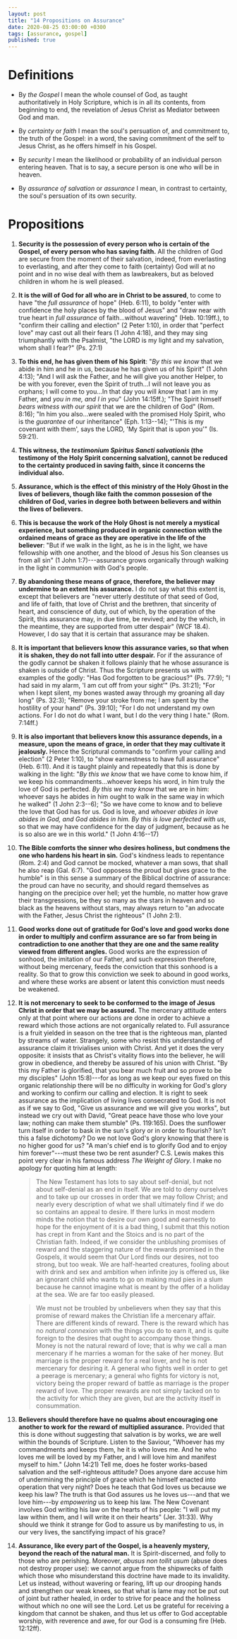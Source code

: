 ```yaml
---
layout: post
title: "14 Propositions on Assurance"
date: 2020-08-25 03:00:00 +0300
tags: [assurance, gospel]
published: true
---
```


# Definitions
- By _the Gospel_ I mean the whole counsel of God, as taught authoritatively in Holy Scripture,
   which is in all its contents, from beginning to end, the revelation of Jesus Christ as Mediator
   between God and man.

- By _certainty_ or _faith_ I mean the soul's persuation of, and commitment to, the truth of the
  Gospel: in a word, the saving commitment of the self to Jesus Christ, as he offers himself in his
  Gospel.

- By _security_ I mean the likelihood or probability of an individual person entering heaven.
   That is to say, a secure person is one who will be in heaven.

- By _assurance of salvation_ or _assurance_ I mean, in contrast to certainty, the soul's
   persuation of its own security.

# Propositions
1. **Security is the possession of every person who is certain of the Gospel, of every person who has
   saving faith.** All the children of God are secure from the moment of their salvation, indeed,
   from everlasting to everlasting, and after they come to faith (certainty) God will at no point
   and in no wise deal with them as lawbreakers, but as beloved children in whom he is well pleased.

2. **It is the will of God for all who are in Christ to be assured**, to come to have "the _full
   assurance_ of hope" (Heb. 6:11), to boldy "enter with confidence the holy places by the blood of
   Jesus" and "draw near with true heart in _full assurance_ of faith...without wavering" (Heb.
   10:19ff.), to "confirm their calling and election" (2 Peter 1:10), in order that "perfect love"
   may cast out all their fears (1 John 4:18), and they may sing triumphantly with the Psalmist,
   "the LORD is my light and my salvation, whom shall I fear?" (Ps. 27:1)

3. **To this end, he has given them of his Spirit**: "_By this we know_ that we abide in him and he
   in us, because he has given us of his Spirit" (1 John 4:13); "And I will ask the Father, and he
   will give you another Helper, to be with you forever, even the Spirit of truth...I will not leave
   you as orphans; I will come to you...In that day you will _know_ that I am in my Father, and _you
   in me, and I in you_" (John 14:15ff.); "The Spirit himself _bears witness with our spirit_ that
   we are the children of God" (Rom. 8:16); "In him you also...were sealed with the promised Holy
   Spirit, who is the _guarantee_ of our inheritance" (Eph. 1:13--14); "'This is my covenant with
   them', says the LORD, 'My Spirit that is upon you'" (Is. 59:21).

4. **This witness, the _testimonium Spiritus Sancti salvationis_ (the testimony of the Holy Spirit
   concerning salvation), cannot be reduced to the certainty produced in saving faith, since it
   concerns the individual also.**

5. **Assurance, which is the effect of this ministry of the Holy Ghost in the lives of believers,
   though like faith the common possesion of the children of God, varies in degree both between
   believers and within the lives of believers.**

6. **This is because the work of the Holy Ghost is not merely a mystical experience, but something
   produced in organic connection with the ordained means of grace as they are operative in the life
   of the believer**: "But if we walk in the light, as he is in the light, we have fellowship with
   one another, and the blood of Jesus his Son cleanses us from all sin" (1 John 1:7)---assurance
   grows organically through walking in the light in communion with God's people.

7. **By abandoning these means of grace, therefore, the believer may undermine to an extent his
   assurance.** I do not say what this extent is, except that believers are "never utterly destitute
   of that seed of God, and life of faith, that love of Christ and the brethren, that sincerity of
   heart, and conscience of duty, out of which, by the operation of the Spirit, this assurance may,
   in due time, be revived; and by the which, in the meantime, they are supported from utter
   despair" (WCF 18.4). However, I do say that it is certain that assurance may be shaken.

8. **It is important that believers know this assurance varies, so that when it is shaken, they do
   not fall into utter despair.** For if the assurance of the godly cannot be shaken it follows
   plainly that he whose assurance is shaken is outside of Christ. Thus the Scripture presents us
   with examples of the godly: "Has God forgotten to be gracious?" (Ps. 77:9); "I had said in my
   alarm, 'I am cut off from your sight'" (Ps. 31:21); "For when I kept silent, my bones wasted away
   through my groaning all day long" (Ps. 32:3); "Remove your stroke from me; I am spent by the
   hostility of your hand" (Ps. 39:10); "For I do not understand my own actions. For I do not do
   what I want, but I do the very thing I hate." (Rom. 7:14ff.)

9. **It is also important that believers know this assurance depends, in a measure, upon the means
   of grace, in order that they may cultivate it jealously.** Hence the Scriptural commands to
   "confirm your calling and election" (2 Peter 1:10), to "show earnestness to have full assurance"
   (Heb.  6:11). And it is taught plainly and repeatedly that this is done by walking in the light:
   "_By this we know_ that we have come to know him, if we keep his commandments...whoever keeps his
   word, in him truly the love of God is perfected. _By this we may know_ that we are in him:
   whoever says he abides in him ought to walk in the same way in which he walked" (1 John 2:3--6);
   "So we have come to know and to believe the love that God has for us. God is love, and _whoever
   abides in love abides in God, and God abides in him. By this is love perfected with us_, so that
   we may have confidence for the day of judgment, because as he is so also are we in this world."
   (1 John 4:16--17)

10. **The Bible comforts the sinner who desires holiness, but condmens the one who hardens his heart
   in sin.** God's kindness leads to repentance (Rom. 2:4) and God cannot be mocked, whatever a man
   sows, that shall he also reap (Gal. 6:7). "God opposess the proud but gives grace to the humble"
   is in this sense a summary of the Biblical doctrine of assurance: the proud can have no security,
   and should regard themselves as hanging on the precipice over hell; yet the humble, no matter how
   grave their transgressions, be they so many as the stars in heaven and so black as the heavens
   without stars, may always return to "an advocate with the Father, Jesus Christ the righteous" (1
   John 2:1).

11. **Good works done out of gratitude for God's love and good works done in order to multiply and
   confirm assurance are so far from being in contradiction to one another that they are one and the
   same reality viewed from different angles.** Good works are the expression of sonhood, the
   imitation of our Father, and such expression therefore, without being mercenary, feeds the
   conviction that this sonhood is a reality. So that to grow this conviction we seek to abound in
   good works, and where these works are absent or latent this conviction must needs be weakened.

12. **It is not mercenary to seek to be conformed to the image of Jesus Christ in order that we may
   be assured.** The mercenary attitude enters only at that point where our actions are done in
   order to achieve a reward which those actions are not organically related to. Full assurance is a
   fruit yielded in season on the tree that is the righteous man, planted by streams of water.
   Strangely, some who resist this understanding of assurance claim it trivialises union with
   Christ. And yet it does the very opposite: it insists that as Christ's vitality flows into the
   believer, he will grow in obedience, and thereby be assured of his union with Christ. "By this
   my Father is glorified, that you bear much fruit and so prove to be my disciples" (John
   15:8)---for as long as we keep our eyes fixed on this organic relationship there will be no
   difficulty in working for God's glory and working to confirm our calling and election. It is
   right to seek assurance as the implication of living lives consecrated to God. It is not as if we
   say to God, "Give us assurance and we will give you works", but instead we cry out with David,
   "Great peace have those who love your law; nothing can make them stumble" (Ps. 119:165).  Does
   the sunflower turn itself in order to bask in the sun's glory or in order to flourish? Isn't this
   a false dichotomy? Do we not love God's glory knowing that there is no higher good for us? "A
   man's chief end is to glorify God and to enjoy him forever"---must these two be rent asunder?
   C.S. Lewis makes this point very clear in his famous address _The Weight of Glory_. I make no
   apology for quoting him at length: 
    > The New Testament has lots to say about self-denial, but not about self-denial as an end in
    > itself. We are told to deny ourselves and to take up our crosses in order that we may follow
    > Christ; and nearly every description of what we shall ultimately find if we do so contains an
    > appeal to desire. If there lurks in most modern minds the notion that to desire our own good
    > and earnestly to hope for the enjoyment of it is a bad thing, I submit that this notion has
    > crept in from Kant and the Stoics and is no part of the Christian faith. Indeed, if we
    > consider the unblushing promises of reward and the staggering nature of the rewards promised
    > in the Gospels, it would seem that Our Lord finds our desires, not too strong, but too weak.
    > We are half-hearted creatures, fooling about with drink and sex and ambition when infinite joy
    > is offered us, like an ignorant child who wants to go on making mud pies in a slum because he
    > cannot imagine what is meant by the offer of a holiday at the sea. We are far too easily
    > pleased. 

    > We must not be troubled by unbelievers when they say that this promise of reward makes the
    > Christian life a mercenary affair. There are different kinds of reward. There is the reward
    > which has no _natural connexion_ with the things you do to earn it, and is quite foreign to
    > the desires that ought to accompany those things. Money is not the natural reward of love;
    > that is why we call a man mercenary if he marries a woman for the sake of her money. But
    > marriage is the proper reward for a real lover, and he is not mercenary for desiring it. A
    > general who fights well in order to get a peerage is mercenary; a general who fights for
    > victory is not, victory being the proper reward of battle as marriage is the proper reward of
    > love. The proper rewards are not simply tacked on to the activity for which they are given,
    > but are the activity itself in consummation. 

13. **Believers should therefore have no qualms about encouraging one another to work for the reward
   of multiplied assurance.** Provided that this is done without suggesting that salvation is by
   works, we are well within the bounds of Scripture. Listen to the Saviour, "Whoever has my
   commandments and keeps them, he it is who loves me. And he who loves me will be loved by my
   Father, and I will love him and manifest myself to him." (John 14:21) Tell me, does he foster
   works-based salvation and the self-righteous attitude? Does anyone dare accuse him of undermining
   the principle of grace which he himself enacted into operation that very night? Does he teach
   that God loves us because we keep his law? The truth is that God assures us he loves us---and
   that we love him---by _empowering_ us to keep his law. The New Covenant involves God writing his
   law on the hearts of his people: "I will put my law within them, and I will write it on their
   hearts" (Jer.  31:33).  Why should we think it strange for God to assure us by manifesting to us,
   in our very lives, the sanctifying impact of his grace?

14. **Assurance, like every part of the Gospel, is a heavenly mystery, beyond the reach of the
   natural man.** It is Spirit-discerned, and folly to those who are perishing. Moreover, _abusus
   non tollit usum_ (abuse does not destroy proper use): we cannot argue from the shipwrecks of
   faith which those who misunderstand this doctrine have made to its invalidity. Let us instead,
   without wavering or fearing, lift up our drooping hands and strengthen our weak knees, so that
   what is lame may not be put out of joint but rather healed, in order to strive for peace and the
   holiness without which no one will see the Lord. Let us be grateful for receiving a kingdom that
   cannot be shaken, and thus let us offer to God acceptable worship, with reverence and awe, for
   our God is a consuming fire (Heb. 12:12ff).
